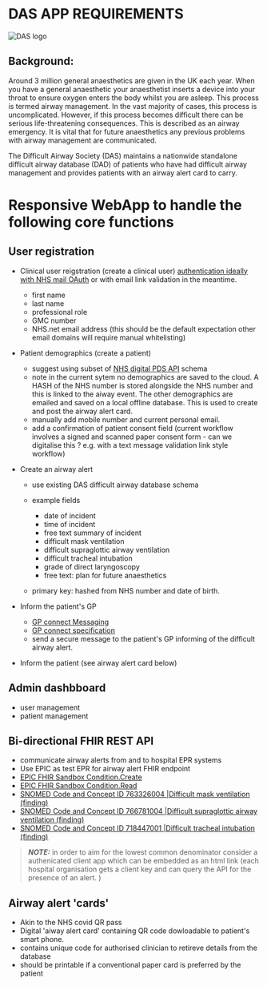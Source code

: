 # DAS APP REQUIREMENTS

![DAS logo](https://pbs.twimg.com/profile_images/533750516077977600/3k85HmOJ_400x400.png)


## Background:

Around 3 million general anaesthetics are given in the UK each year. When you have a general anaesthetic your anaesthetist inserts a device into your throat to ensure oxygen enters the body whilst you are asleep. This process is termed airway management.  In the vast majority of cases, this process is uncomplicated. However, if this process becomes difficult there can be serious life-threatening consequences. This is described as an airway emergency. It is vital that for future anaesthetics any previous problems with airway management are communicated. 

The Difficult Airway Society (DAS) maintains a nationwide standalone difficult airway database (DAD) of patients who have had difficult airway management and provides patients with an airway alert card to carry. 

# Responsive WebApp to handle the following core functions

## User registration 

* Clinical user reigstration (create a clinical user) [authentication ideally with NHS mail OAuth](https://comms-mat.s3.eu-west-1.amazonaws.com/Comms-Archive/NHSmail+Single+Sign-on+Technical+Guidance.pdf) or with email link validation in the meantime. 
    - first name
    - last name
    - professional role
    - GMC number
    - NHS.net email address (this should be the default expectation other email domains will require manual whitelisting)

* Patient demographics (create a patient)
    - suggest using subset of [NHS digital PDS API](https://digital.nhs.uk/developer/api-catalogue/personal-demographics-service-fhir) schema
    - note in the current sytem no demographics are saved to the cloud. A HASH of the NHS number is stored alongside the NHS number and this is linked to the aiway event. The other demographics are emailed and saved on a local offline database. This is used to create and post the airway alert card.
    - manually add mobile number and current personal email.
    - add a confirmation of patient consent field (current workflow involves a signed and scanned paper consent form - can we digitalise this ? e.g. with a text message validation link style workflow) 

* Create an airway alert
    - use existing DAS difficult airway database schema
    - example fields
        - date of incident
        - time of incident
        - free text summary of incident 
        - difficult mask ventilation
        - difficult supraglottic airway ventilation
        - difficult tracheal intubation 
        - grade of direct laryngoscopy 
        - free text: plan for future anaesthetics 

    - primary key: hashed from NHS number and date of birth.

* Inform the patient's GP
    - [GP connect Messaging](https://digital.nhs.uk/services/gp-connect/develop-gp-connect-services/specifications-for-developers#gp-connect-messaging-specification-listed-by-capability)
    - [GP connect specification](https://simplifier.net/guide/gp-connect-send-document/Home/Introduction/Introduction?version=1.3.2-public-beta)
    - send a secure message to the patient's GP informing of the difficult airway alert. 

*  Inform the patient (see airway alert card below)

## Admin dashbboard

* user management
* patient management 

## Bi-directional FHIR REST API

* communicate airway alerts from and to hospital EPR systems
* Use EPIC as test EPR for airway alert FHIR endpoint
* [EPIC FHIR Sandbox Condition.Create](https://fhir.epic.com/Specifications?api=949#1ParamType115750)
* [EPIC FHIR Sandbox Condition.Read](https://fhir.epic.com/Specifications?api=951)
* [SNOMED Code and Concept ID 763326004 |Difficult mask ventilation (finding)](https://termbrowser.nhs.uk/?perspective=full&conceptId1=763326004&edition=uk-edition&release=v20220803&server=https://termbrowser.nhs.uk/sct-browser-api/snomed&langRefset=999001261000000100,999000691000001104)
* [SNOMED Code and Concept ID 766781004 |Difficult supraglottic airway ventilation (finding)](https://termbrowser.nhs.uk/?perspective=full&conceptId1=766781004&edition=uk-edition&release=v20220803&server=https://termbrowser.nhs.uk/sct-browser-api/snomed&langRefset=999001261000000100,999000691000001104)
* [SNOMED Code and Concept ID 718447001 |Difficult tracheal intubation (finding)](https://termbrowser.nhs.uk/?perspective=full&conceptId1=718447001&edition=uk-edition&release=v20220803&server=https://termbrowser.nhs.uk/sct-browser-api/snomed&langRefset=999001261000000100,999000691000001104)
> **_NOTE:_**  in order to aim for the lowest common denominator consider a authenicated client app which can be embedded as an html link (each hospital organisation gets a client key and can query the API for the presence of an alert.  )


## Airway alert 'cards'

* Akin to the NHS covid QR pass
* Digital 'aiway alert card' containing QR code dowloadable to patient's smart phone. 
* contains unique code for authorised clinician to retireve details from the database
* should be printable if a conventional paper card is preferred by the patient 



